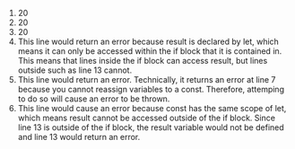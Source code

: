1. 20
2. 20
3. 20
4. This line would return an error because result is declared by let, which means it can only be accessed within the if block that it is contained in. This means that lines inside the if block can access result, but lines outside such as line 13 cannot.
5. This line would return an error. Technically, it returns an error at line 7 because you cannot reassign variables to a const. Therefore, attemping to do so will cause an error to be thrown.
6. This line would cause an error because const has the same scope of let, which means result cannot be accessed outside of the if block. Since line 13 is outside of the if block, the result variable would not be defined and line 13 would return an error. 



